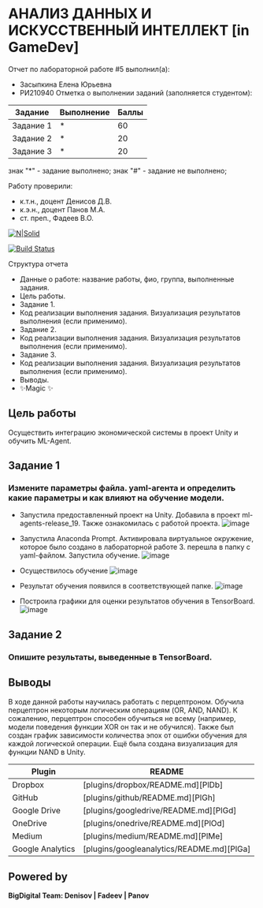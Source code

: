 # АНАЛИЗ ДАННЫХ И ИСКУССТВЕННЫЙ ИНТЕЛЛЕКТ [in GameDev]
Отчет по лабораторной работе #5 выполнил(а):
- Засыпкина Елена Юрьевна
- РИ210940
Отметка о выполнении заданий (заполняется студентом):

| Задание | Выполнение | Баллы |
| ------ | ------ | ------ |
| Задание 1 | * | 60 |
| Задание 2 | * | 20 |
| Задание 3 | * | 20 |

знак "*" - задание выполнено; знак "#" - задание не выполнено;

Работу проверили:
- к.т.н., доцент Денисов Д.В.
- к.э.н., доцент Панов М.А.
- ст. преп., Фадеев В.О.

[![N|Solid](https://cldup.com/dTxpPi9lDf.thumb.png)](https://nodesource.com/products/nsolid)

[![Build Status](https://travis-ci.org/joemccann/dillinger.svg?branch=master)](https://travis-ci.org/joemccann/dillinger)

Структура отчета

- Данные о работе: название работы, фио, группа, выполненные задания.
- Цель работы.
- Задание 1.
- Код реализации выполнения задания. Визуализация результатов выполнения (если применимо).
- Задание 2.
- Код реализации выполнения задания. Визуализация результатов выполнения (если применимо).
- Задание 3.
- Код реализации выполнения задания. Визуализация результатов выполнения (если применимо).
- Выводы.
- ✨Magic ✨

## Цель работы
Осуществить интеграцию экономической системы в проект Unity и обучить ML-Agent.

## Задание 1
### Измените параметры файла. yaml-агента и определить какие параметры и как влияют на обучение модели.

 - Запустила предоставленный проект на Unity. Добавила в проект ml-agents-release_19. Также ознакомилась с работой проекта.
 ![image](https://user-images.githubusercontent.com/102030455/204776954-a5b5ee76-a5b7-45fa-8312-506bbef2b838.png)
 
 - Запустила Anaconda Prompt. Активировала виртуальное окружение, которое было создано в лабораторной работе 3. перешла в папку с yaml-файлом. Запустила обучение.
 ![image](https://user-images.githubusercontent.com/102030455/204792280-a3832f18-0a62-4258-8365-9401cc8bfc9e.png)
 
 - Осуществилось обучение
 ![image](https://user-images.githubusercontent.com/102030455/204792498-a318b127-0e8c-493c-bd01-56680ed57948.png)
 
 - Результат обучения появился в соответствующей папке.
 ![image](https://user-images.githubusercontent.com/102030455/204794219-8487be7d-0df5-41df-8cb1-d7954d7f97c6.png)

- Построила графики для оценки результатов обучения в TensorBoard.
![image](https://user-images.githubusercontent.com/102030455/204803803-29ce03b7-07f8-4cf4-99cd-8c2a24dfad1e.png)





## Задание 2
### Опишите результаты, выведенные в TensorBoard.


## Выводы
В ходе данной работы научилась работать с перцептроном. Обучила перцептрон некоторым логическим операциям (OR, AND, NAND). К сожалению, перцептрон способен обучиться не всему (например, модели поведения функции XOR он так и не обучился). Также был создан график зависимости количества эпох от ошибки обучения для каждой логической операции. Ещё была создана визуализация для функции NAND в Unity.


| Plugin | README |
| ------ | ------ |
| Dropbox | [plugins/dropbox/README.md][PlDb] |
| GitHub | [plugins/github/README.md][PlGh] |
| Google Drive | [plugins/googledrive/README.md][PlGd] |
| OneDrive | [plugins/onedrive/README.md][PlOd] |
| Medium | [plugins/medium/README.md][PlMe] |
| Google Analytics | [plugins/googleanalytics/README.md][PlGa] |

## Powered by

**BigDigital Team: Denisov | Fadeev | Panov**
